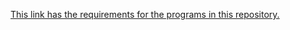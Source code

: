 [This link has the requirements for the programs in this repository.](https://docs.google.com/document/d/1uxOVrUi6g3qwTDAe8uAFMlJWVMhQDwXg/edit?usp=sharing&ouid=117061835670392908130&rtpof=true&sd=true)